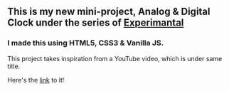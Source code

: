## This is my new mini-project, Analog & Digital Clock under the series of [Experimantal](https://github.com/P4RT33K/Experimental)
### I made this using HTML5, CSS3 & Vanilla JS.

This project takes inspiration from a YouTube video, which is under same title.

Here's the [link](https://p4rt33k.github.io/Analog_and_Digital_Clock/home.html) to it!
